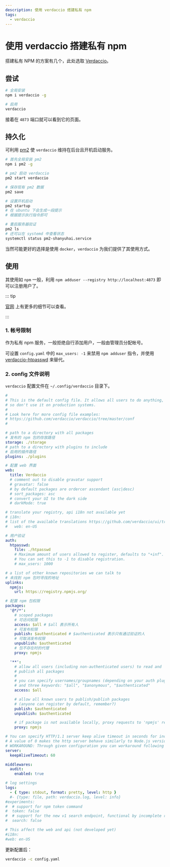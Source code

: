 ```yaml
---
description: 使用 verdaccio 搭建私有 npm
tags:
  - verdaccio
---
```


# 使用 verdaccio 搭建私有 npm

搭建私有 NPM 的方案有几个，此处选取 [Verdaccio](https://verdaccio.org/zh-CN/)。

## 尝试

```bash
# 全局安装
npm i verdaccio -g

# 启用
verdaccio
```

接着在 `4873` 端口就可以看到它的页面。

## 持久化

可利用 [pm2](https://www.npmjs.com/package/pm2) 使 `verdaccio` 维持在后台且开机启动服务。

```bash
# 首先全局安装 pm2
npm i pm2 -g

# pm2 启动 verdaccio
pm2 start verdaccio

# 保存现有 pm2 数据
pm2 save

# 设置开机启动
pm2 startup
# 在 ubuntu 下会生成一段提示
# 根据提示执行指令即可

# 重启服务器验证
pm2 ls
# 还可以在 systemd 中查看状态
systemctl status pm2-shanyuhai.service
```

当然可能更好的选择是使用 `docker`，`verdaccio` 为我们提供了其使用方式。

## 使用

其使用如 `npm` 一般，利用 `npm adduser --registry http://localhost:4873` 即可以注册用户了。

::: tip

[官网](https://verdaccio.org/zh-CN/) 上有更多的细节可以查看。

:::

### 1. 帐号限制

作为私有 npm 服务，一般拒绝自行添加用户，一般由管理员分配帐号。

可设置 `config.yaml` 中的 `max_users: -1` 来禁用 `npm adduser` 指令，并使用 [verdaccio-htpasswd](https://www.npmjs.com/package/verdaccio-htpasswd) 来替代。

### 2. config 文件说明

`verdaccio` 配置文件在 `~/.config/verdaccio` 目录下。

```yaml
#
# This is the default config file. It allows all users to do anything,
# so don't use it on production systems.
#
# Look here for more config file examples:
# https://github.com/verdaccio/verdaccio/tree/master/conf
#

# path to a directory with all packages
# 发布的 npm 包的存放路径
storage: ./storage
# path to a directory with plugins to include
# 启用的插件路径
plugins: ./plugins

# 配置 web 界面
web:
  title: Verdaccio
  # comment out to disable gravatar support
  # gravatar: false
  # by default packages are ordercer ascendant (asc|desc)
  # sort_packages: asc
  # convert your UI to the dark side
  # darkMode: true

# translate your registry, api i18n not available yet
# i18n:
# list of the available translations https://github.com/verdaccio/ui/tree/master/i18n/translations
#   web: en-US

# 用户验证
auth:
  htpasswd:
    file: ./htpasswd
    # Maximum amount of users allowed to register, defaults to "+inf".
    # You can set this to -1 to disable registration.
    # max_users: 1000

# a list of other known repositories we can talk to
# 未找到 npm 包时寻找的地址
uplinks:
  npmjs:
    url: https://registry.npmjs.org/

# 配置 npm 包权限
packages:
  '@*/*':
    # scoped packages
    # 可访问权限
    access: $all # $all 表示所有人
    # 可发布权限
    publish: $authenticated # $authenticated 表示只有通过验证的人
    # 可取消发布权限
    unpublish: $authenticated
    # 包不存在时的代理
    proxy: npmjs

  '**':
    # allow all users (including non-authenticated users) to read and
    # publish all packages
    #
    # you can specify usernames/groupnames (depending on your auth plugin)
    # and three keywords: "$all", "$anonymous", "$authenticated"
    access: $all

    # allow all known users to publish/publish packages
    # (anyone can register by default, remember?)
    publish: $authenticated
    unpublish: $authenticated

    # if package is not available locally, proxy requests to 'npmjs' registry
    proxy: npmjs

# You can specify HTTP/1.1 server keep alive timeout in seconds for incoming connections.
# A value of 0 makes the http server behave similarly to Node.js versions prior to 8.0.0, which did not have a keep-alive timeout.
# WORKAROUND: Through given configuration you can workaround following issue https://github.com/verdaccio/verdaccio/issues/301. Set to 0 in case 60 is not enough.
server:
  keepAliveTimeout: 60

middlewares:
  audit:
    enabled: true

# log settings
logs:
  - { type: stdout, format: pretty, level: http }
  #- {type: file, path: verdaccio.log, level: info}
#experiments:
#  # support for npm token command
#  token: false
#  # support for the new v1 search endpoint, functional by incomplete read more on ticket 1732
#  search: false

# This affect the web and api (not developed yet)
#i18n:
#web: en-US
```

更新配置后：

```bash
verdaccio -c config.yaml
```
